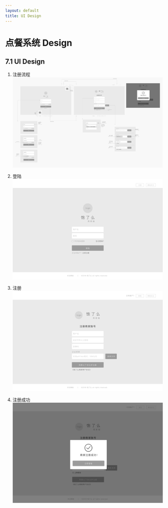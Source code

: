 ```yaml
---
layout: default
title: UI Design
---
```


# 点餐系统 Design

## 7.1 UI Design

1. 注册流程
![注册流程](assets/UI/注册流程.png)


2. 登陆
![登陆](assets/UI/登陆.png)


3. 注册
![注册](assets/UI/注册.png)


4. 注册成功
![注册成功](assets/UI/注册成功.png)